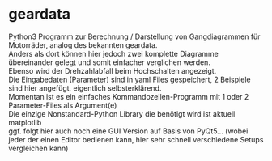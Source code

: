 # geardata
Python3 Programm zur Berechnung / Darstellung von Gangdiagrammen für Motorräder, analog des bekannten geardata.  
Anders als dort können hier jedoch zwei komplette Diagramme übereinander gelegt und somit einfacher verglichen werden.  
Ebenso wird der Drehzahlabfall beim Hochschalten angezeigt.  
Die Eingabedaten (Parameter) sind in yaml Files gespeichert, 2 Beispiele sind hier angefügt, eigentlich selbsterklärend.  
Momentan ist es ein einfaches Kommandozeilen-Programm mit 1 oder 2 Parameter-Files als Argument(e)  
Die einzige Nonstandard-Python Library die benötigt wird ist aktuell matplotlib  
ggf. folgt hier auch noch eine GUI Version auf Basis von PyQt5... (wobei jeder der einen Editor bedienen kann, hier sehr schnell verschiedene Setups vergleichen kann)

